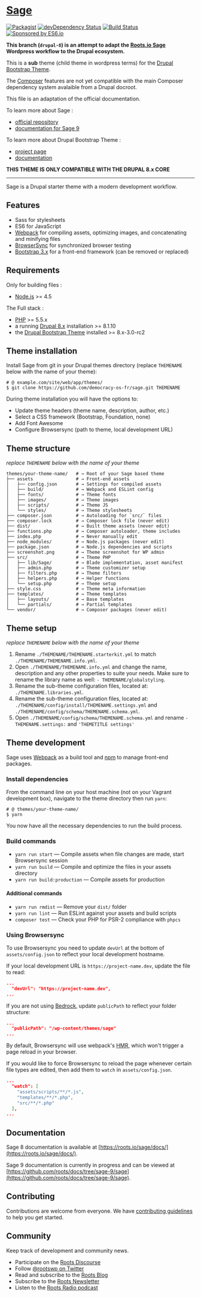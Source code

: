 # [Sage](https://roots.io/sage/)
[![Packagist](https://img.shields.io/packagist/vpre/roots/sage.svg?style=flat-square)](https://packagist.org/packages/roots/sage)
[![devDependency Status](https://img.shields.io/david/dev/roots/sage.svg?style=flat-square)](https://david-dm.org/roots/sage#info=devDependencies)
[![Build Status](https://img.shields.io/travis/roots/sage.svg?style=flat-square)](https://travis-ci.org/roots/sage)
[![Sponsored by ES6.io](https://img.shields.io/badge/%F0%9F%92%9A_Sponsored_by-ES6.io%20Tutorials-brightgreen.svg?style=flat-square)](https://roots.io/r/es6)

**This branch (`drupal-8`) is an attempt to adapt the [Roots.io Sage](https://roots.io/sage/) Wordpress workflow to the Drupal ecosystem.**

This is a **sub** theme (child theme in wordpress terms) for the [Drupal Bootstrap Theme](https://www.drupal.org/project/bootstrap).

The [Composer](https://getcomposer.org/download/) features are not yet compatible with the main Composer dependency system avalaible from a Drupal docroot.

This file is an adaptation of the official documentation.

To learn more about Sage :
+ [official repository](https://github.com/roots/sage)
+ [documentation for Sage 9](https://github.com/roots/docs/tree/sage-9/sage)

To learn more about Drupal Bootstrap Theme :
+ [project page](https://www.drupal.org/project/bootstrap)
+ [documentation](http://drupal-bootstrap.org/api/bootstrap/8)

**THIS THEME IS ONLY COMPATIBLE WITH THE DRUPAL 8.x CORE**

---

Sage is a Drupal starter theme with a modern development workflow.

## Features

* Sass for stylesheets
* ES6 for JavaScript
* [Webpack](https://webpack.github.io/) for compiling assets, optimizing images, and concatenating and minifying files
* [BrowserSync](http://www.browsersync.io/) for synchronized browser testing
* [Bootstrap 3.x](http://getbootstrap.com/) for a front-end framework (can be removed or replaced)

## Requirements

Only for building files :

* [Node.js](http://nodejs.org/) >= 4.5

The Full stack :

* [PHP](http://php.net/manual/en/install.php) >= 5.5.x
* a running [Drupal 8.x](https://www.drupal.org/download) installation >= 8.1.10
* the [Drupal Bootstrap Theme](https://www.drupal.org/project/bootstrap) installed >= 8.x-3.0-rc2


## Theme installation

Install Sage from git in your Drupal themes directory (replace `THEMENAME` below with the name of your theme):

```shell
# @ example.com/site/web/app/themes/
$ git clone https://github.com/democracy-os-fr/sage.git THEMENAME
```

During theme installation you will have the options to:

* Update theme headers (theme name, description, author, etc.)
* Select a CSS framework (Bootstrap, Foundation, none)
* Add Font Awesome
* Configure Browsersync (path to theme, local development URL)

## Theme structure

_replace `THEMENAME` below with the name of your theme_

```shell
themes/your-theme-name/   # → Root of your Sage based theme
├── assets                # → Front-end assets
│   ├── config.json       # → Settings for compiled assets
│   ├── build/            # → Webpack and ESLint config
│   ├── fonts/            # → Theme fonts
│   ├── images/           # → Theme images
│   ├── scripts/          # → Theme JS
│   └── styles/           # → Theme stylesheets
├── composer.json         # → Autoloading for `src/` files
├── composer.lock         # → Composer lock file (never edit)
├── dist/                 # → Built theme assets (never edit)
├── functions.php         # → Composer autoloader, theme includes
├── index.php             # → Never manually edit
├── node_modules/         # → Node.js packages (never edit)
├── package.json          # → Node.js dependencies and scripts
├── screenshot.png        # → Theme screenshot for WP admin
├── src/                  # → Theme PHP
│   ├── lib/Sage/         # → Blade implementation, asset manifest
│   ├── admin.php         # → Theme customizer setup
│   ├── filters.php       # → Theme filters
│   ├── helpers.php       # → Helper functions
│   └── setup.php         # → Theme setup
├── style.css             # → Theme meta information
├── templates/            # → Theme templates
│   ├── layouts/          # → Base templates
│   └── partials/         # → Partial templates
└── vendor/               # → Composer packages (never edit)
```

## Theme setup

_replace `THEMENAME` below with the name of your theme_

1. Rename `./THEMENAME/THEMENAME.starterkit.yml` to match
   `./THEMENAME/THEMENAME.info.yml`.
2. Open `./THEMENAME/THEMENAME.info.yml` and change the name, description and any
   other properties to suite your needs. Make sure to rename the library name as
   well:  `- THEMENAME/globalstyling`.
3. Rename the sub-theme configuration files, located at:
   `./THEMENAME.libraries.yml`.
4. Rename the sub-theme configuration files, located at:
   `./THEMENAME/config/install/THEMENAME.settings.yml` and
   `./THEMENAME/config/schema/THEMENAME.schema.yml`.
5. Open `./THEMENAME/config/schema/THEMENAME.schema.yml` and rename
   `- THEMENAME.settings:` and `'THEMETITLE settings'`

## Theme development

Sage uses [Webpack](https://webpack.github.io/) as a build tool and [npm](https://www.npmjs.com/) to manage front-end packages.

### Install dependencies

From the command line on your host machine (not on your Vagrant development box), navigate to the theme directory then run `yarn`:

```shell
# @ themes/your-theme-name/
$ yarn
```

You now have all the necessary dependencies to run the build process.

### Build commands

* `yarn run start` — Compile assets when file changes are made, start Browsersync session
* `yarn run build` — Compile and optimize the files in your assets directory
* `yarn run build:production` — Compile assets for production

#### Additional commands

* `yarn run rmdist` — Remove your `dist/` folder
* `yarn run lint` — Run ESLint against your assets and build scripts
* `composer test` — Check your PHP for PSR-2 compliance with `phpcs`

### Using Browsersync

To use Browsersync you need to update `devUrl` at the bottom of `assets/config.json` to reflect your local development hostname.

If your local development URL is `https://project-name.dev`, update the file to read:
```json
...
  "devUrl": "https://project-name.dev",
...
```

If you are not using [Bedrock](https://roots.io/bedrock/), update `publicPath` to reflect your folder structure:

```json
...
  "publicPath": "/wp-content/themes/sage"
...
```

By default, Browsersync will use webpack's [HMR](https://webpack.github.io/docs/hot-module-replacement.html), which won't trigger a page reload in your browser.

If you would like to force Browsersync to reload the page whenever certain file types are edited, then add them to `watch` in `assets/config.json`.

```json
...
  "watch": [
    "assets/scripts/**/*.js",
    "templates/**/*.php",
    "src/**/*.php"
  ],
...
```

## Documentation

Sage 8 documentation is available at [https://roots.io/sage/docs/](https://roots.io/sage/docs/).

Sage 9 documentation is currently in progress and can be viewed at [https://github.com/roots/docs/tree/sage-9/sage](https://github.com/roots/docs/tree/sage-9/sage).

## Contributing

Contributions are welcome from everyone. We have [contributing guidelines](https://github.com/roots/guidelines/blob/master/CONTRIBUTING.md) to help you get started.

## Community

Keep track of development and community news.

* Participate on the [Roots Discourse](https://discourse.roots.io/)
* Follow [@rootswp on Twitter](https://twitter.com/rootswp)
* Read and subscribe to the [Roots Blog](https://roots.io/blog/)
* Subscribe to the [Roots Newsletter](https://roots.io/subscribe/)
* Listen to the [Roots Radio podcast](https://roots.io/podcast/)
